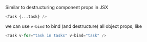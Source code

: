 Similar to destructuring component props in JSX

```js
<Task {...task} />
```

we can use `v-bind` to bind (and destructure) all object props, like

```js
<Task v-for="task in tasks" v-bind="task" />
```
